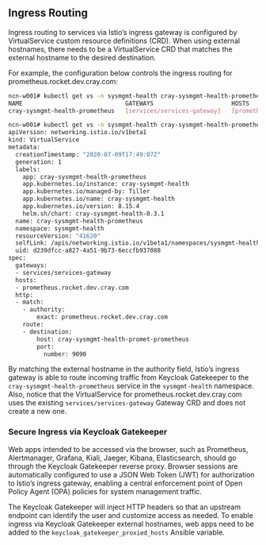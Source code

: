 ## Ingress Routing

Ingress routing to services via Istio’s ingress gateway is configured by VirtualService custom resource definitions \(CRD\). When using external hostnames, there needs to be a VirtualService CRD that matches the external hostname to the desired destination.

For example, the configuration below controls the ingress routing for prometheus.rocket.dev.cray.com:

```bash
ncn-w001# kubectl get vs -n sysmgmt-health cray-sysmgmt-health-prometheus
NAME                             GATEWAYS                      HOSTS                              AGE
cray-sysmgmt-health-prometheus   [services/services-gateway]   [prometheus.rocket.dev.cray.com]   22h

ncn-w001# kubectl get vs -n sysmgmt-health cray-sysmgmt-health-prometheus -o yaml
apiVersion: networking.istio.io/v1beta1
kind: VirtualService
metadata:
  creationTimestamp: "2020-07-09T17:49:07Z"
  generation: 1
  labels:
    app: cray-sysmgmt-health-prometheus
    app.kubernetes.io/instance: cray-sysmgmt-health
    app.kubernetes.io/managed-by: Tiller
    app.kubernetes.io/name: cray-sysmgmt-health
    app.kubernetes.io/version: 8.15.4
    helm.sh/chart: cray-sysmgmt-health-0.3.1
  name: cray-sysmgmt-health-prometheus
  namespace: sysmgmt-health
  resourceVersion: "41620"
  selfLink: /apis/networking.istio.io/v1beta1/namespaces/sysmgmt-health/virtualservices/cray-sysmgmt-health-prometheus
  uid: d239dfcc-a827-4a51-9b73-6eccfb937088
spec:
  gateways:
  - services/services-gateway
  hosts:
  - prometheus.rocket.dev.cray.com
  http:
  - match:
    - authority:
        exact: prometheus.rocket.dev.cray.com
    route:
    - destination:
        host: cray-sysmgmt-health-promet-prometheus
        port:
          number: 9090

```

By matching the external hostname in the authority field, Istio’s ingress gateway is able to route incoming traffic from Keycloak Gatekeeper to the `cray-sysmgmt-health-prometheus` service in the `sysmgmt-health` namespace. Also, notice that the VirtualService for prometheus.rocket.dev.cray.com uses the existing `services/services-gateway` Gateway CRD and does not create a new one.

### Secure Ingress via Keycloak Gatekeeper

Web apps intended to be accessed via the browser, such as Prometheus, Alertmanager, Grafana, Kiali, Jaeger, Kibana, Elasticsearch, should go through the Keycloak Gatekeeper reverse proxy. Browser sessions are automatically configured to use a JSON Web Token \(JWT\) for authorization to Istio’s ingress gateway, enabling a central enforcement point of Open Policy Agent \(OPA\) policies for system management traffic.

The Keycloak Gatekeeper will inject HTTP headers so that an upstream endpoint can identify the user and customize access as needed. To enable ingress via Keycloak Gatekeeper external hostnames, web apps need to be added to the `keycloak_gatekeeper_proxied_hosts` Ansible variable.


